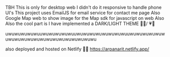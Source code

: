 TBH 
This is only for desktop web I didn't do it responsive to handle phone UI's
This project uses EmailJS for email service for contact me page 
Also Google Map web to show image for the Map sdk for javascript on web 
Also Also the cool part is I have implemented a DARK/LIGHT THEME 💙💛/ 💗🤍

uwuwuwuwuwuuwuwuwuwuwuuwuwuwuwuwuwuwuwuuwuwuwuwuwuwuwuwuwuwuwuwuwuwuwuwuwuwuwuwu

also deployed and hosted on Netlify 💃💃 
https://arpanarit.netlify.app/

